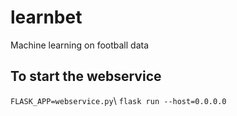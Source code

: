 # learnbet
Machine learning on football data 


## To start the webservice
`FLASK_APP=webservice.py`\\
`flask run --host=0.0.0.0`
